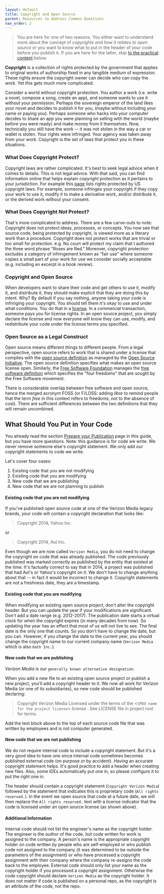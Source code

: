 ```yaml
---
layout: default
title: Copyright and Open Source
parent: Resources to Address Common Questions
nav_order: 2
---
```


> You are here for one of two reasons. You either want to understand more about the concept of _copyrights and how it relates to open source_ or you want to know what to put in the header of your code before you publish it. If you are here for the latter, skip [to the practical content](../copyright.md#what-should-you-put-in-your-code) below.

**Copyright** is a collection of rights protected by the government that applies to original works of authorship fixed in any tangible medium of expression. These rights ensure the copyright owner can decide who can copy the work. Yet this gets much more complicated.

Consider a world without copyright protection. You author a work (i.e. write a novel, compose a song, create an app), and someone wants to use it without your permission. Perhaps the sovereign emperor of the land likes your novel and decides to publish it for you, (maybe without including your name or paying you). Perhaps someone who hacks into your computer decides to share an app you were planning on selling with the world (maybe before you were ready) and make money from it themselves. Now, technically you still have the work -- it was not stolen in the way a car or wallet is stolen. Your rights were infringed. Your agency was taken away from your work. Copyright is the set of laws that protect you in these situations.

### What Does Copyright Protect?

Copyright laws are rather complicated. It's best to seek legal advice when it comes to details. This is not legal advice. With that said, you can find information online that helps explain copyright protection as it pertains to your jurisdiction. For example this [page](https://www.law.cornell.edu/uscode/text/17/106) lists rights protected by US copyright laws. For example, someone infringes your copyright if they copy your work to use it, modify it to make a derivative work, and/or distribute it, or the derived work without your consent. 

### What Does Copyright _Not_ Protect?

That's more complicated to address. There are a few carve-outs to note: Copyright does not protect ideas, processes, or concepts. You now see that source code, being protected by copyright, is viewed more as a literary work than a procedure. Copyright does not protect works that are trivial or too small for protection. e.g. No court will protect my claim that I authored the three word phrase "Roses are Red." Moreover, copyright protection excludes a category of infringement known as "fair use" where someone copies a small part of your work for use we consider socially acceptable (e.g. including an excerpt in a book review). 

### Copyright and Open Source

When developers want to share their code and get others to use it, modify it, and distribute it, they should make explicit that they are doing this by intent. Why? By default if you say nothing, anyone taking your code is infringing your copyright. You should tell them it's okay to use and under what conditions. You do that in a [license](../license.md). In a commercial transaction, someone pays you for license rights. In an open source project, you simply declare the license and now everyone will know they can use, modify, and redistribute your code under the license terms you specified. 

### Open Source as a Legal Construct

Open source means different things to different people. From a legal perspective, open source refers to work that is shared under a license that complies with the [open source definition](https://opensource.org/osd) as managed by the [Open Source Initiative](https://opensource.org/). The open source definition specifies what makes an open source license open. Similarly, the [Free Software Foundation](https://www.fsf.org/) manages the [free software definition](https://www.gnu.org/philosophy/free-sw.html) which specifies the "four freedoms" that are sought by the Free Software movement.  

There is considerable overlap between free software and open source, hence the merged acronym FOSS (or F/LOSS: adding _libre_ to remind people that the term _free_ in this context refers to freedoms, not to the absence of cost). There are sufficient differences between the two definitions that they will remain uncombined. 

## What Should You Put in Your Code

You already read the section [Prepare your Publication](publishing/prepare.html#add-copyright-license-headers-to-your-code) page in this guide, but you have more questions. Note: this guidance is for code we write. We never remove someone else's copyright statement. We only add our copyright statements to code we write.

Let's cover four cases: 

1. Existing code that you are not modifying
1. Existing code that you are modifying
1. New code that we are publishing
1. New code that we are not planning to publish 

#### Existing code that you are not modifying
If you've published open source code at one of the Verizon Media legacy brands, your code will contain a copyright declaration that looks like:

> Copyright 2014, Yahoo Inc.

or
> Copyright 2014, Aol Inc.

Even though we are now called `Verizon Media`, you do not need to change the copyright on code that was already published. The code previously published was marked correctly as published by the entity that existed at the time. It's factually correct to say that in 2014, a project was published that had Aol's or Yahoo's copyright on it. We don't have to change anything about that -- in fact it would be incorrect to change it. Copyright statements are not a freshness date, they are a timestamp.

#### Existing code that you are modifying
When modifying an existing open source project, don't alter the copyright header. But you can update the year if your modifications are significant. Don't add a date range (e.g. 2012-2017). The publication date starts a virtual clock for when the copyright expires (in many decades from now). So updating the year has an effect that most of us will not live to see. The final date is the only one that counts. So you don't have to change the date, but you can. However, if you change the date to the current year, you should change the copyright name to our current company name (`Verizon Media` which is also `Oath Inc.`).

#### New code that we are publishing
_Verizon Media_ is our `generally known alternative designation`.

When you add a new file to an existing open source project or publish a new project, you'll add a copyright header to it. We now all work for Verizon Media (or one of its subsidiaries), so new code should be published declaring:

> Copyright Verizon Media
> Licensed under the terms of the <`SPDX name for the project license`> license . See LICENSE file in project root for terms.

Add the text block above to the top of each source code file that was written by employees and is not computer generated.

#### New code that we are not publishing

We do not require internal code to include a copyright statement. But it's a very good idea to have one since internal code sometimes becomes published external code (on purpose or by accident). Having an accurate copyright statement helps. It's good practice to add a header when creating new files. Also, some IDEs automatically put one in, so please configure it to put the right one in. 

The header should contain a copyright statement (`Copyright Verizon Media`) followed by the statement that indicates this is proprietary code (`All rights reserved.`). In the event we open source that code at a future date, we will then replace the `All rights reserved.` text with a license indicator that the code is licensed under an open source license (as shown above).

#### Additional Information
Internal code should not list the engineer's name as the copyright holder. The engineer is the _author_ of the code, but code written for work is assigned to the company. A person's name is the appropriate copyright holder on code written by people who are self-employed or who publish code not assigned to the company (it was determined to be outside the parameters of the assignment) or who have processed a copyright assignment with their company where the company re-assigns the code back to the employee. External code should only list your name as the copyright holder if you processed a copyright assignment. Otherwise the code copyright should declare `Verizon Media` as the copyright holder. It does not matter if code is published on a personal repo, as the copyright is an attribute of the code, not the repo.


